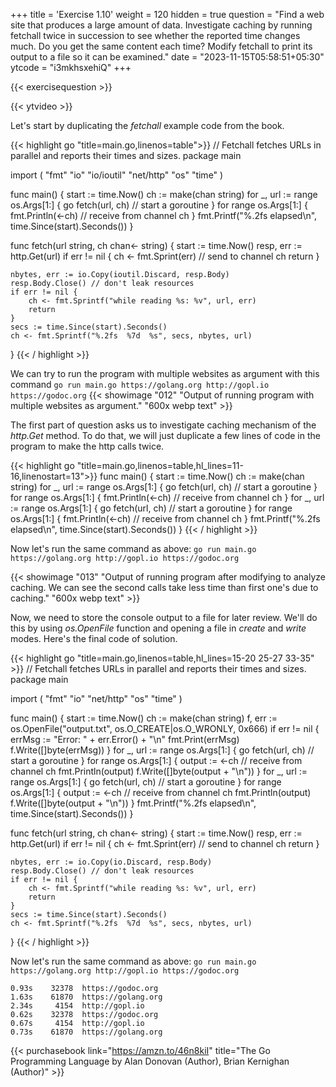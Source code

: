 +++
title = 'Exercise 1.10'
weight = 120
hidden = true
question = "Find a web site that produces a large amount of data. Investigate caching by running fetchall twice in succession to see whether the reported time changes much. Do you get the same content each time? Modify fetchall to print its output to a file so it can be examined."
date = "2023-11-15T05:58:51+05:30"
ytcode = "i3mkhsxehiQ"
+++


{{< exercisequestion >}}

{{< ytvideo >}}

Let's start by duplicating the *fetchall* example code from the book.

{{< highlight go "title=main.go,linenos=table">}}
// Fetchall fetches URLs in parallel and reports their times and sizes.
package main

import (
    "fmt"
    "io"
    "io/ioutil"
    "net/http"
    "os"
    "time"
)

func main() {
    start := time.Now()
    ch := make(chan string)
    for _, url := range os.Args[1:] {
        go fetch(url, ch) // start a goroutine
    }
    for range os.Args[1:] {
        fmt.Println(<-ch) // receive from channel ch
    }
    fmt.Printf("%.2fs elapsed\n", time.Since(start).Seconds())
}

func fetch(url string, ch chan<- string) {
    start := time.Now()
    resp, err := http.Get(url)
    if err != nil {
        ch <- fmt.Sprint(err) // send to channel ch
        return
    }

    nbytes, err := io.Copy(ioutil.Discard, resp.Body)
    resp.Body.Close() // don't leak resources
    if err != nil {
        ch <- fmt.Sprintf("while reading %s: %v", url, err)
        return
    }
    secs := time.Since(start).Seconds()
    ch <- fmt.Sprintf("%.2fs  %7d  %s", secs, nbytes, url)
}
{{< / highlight >}}

We can try to run the program with multiple websites as argument with this command `go run main.go https://golang.org http://gopl.io https://godoc.org`
{{< showimage "012" "Output of running program with multiple websites as argument." "600x webp text" >}}

The first part of question asks us to investigate caching mechanism of the *http.Get* method. To do that, we will just duplicate a few lines of code in the program to make the http calls twice.

{{< highlight go "title=main.go,linenos=table,hl_lines=11-16,linenostart=13">}}
func main() {
    start := time.Now()
    ch := make(chan string)
    for _, url := range os.Args[1:] {
        go fetch(url, ch) // start a goroutine
    }
    for range os.Args[1:] {
        fmt.Println(<-ch) // receive from channel ch
    }
    for _, url := range os.Args[1:] {
        go fetch(url, ch) // start a goroutine
    }
    for range os.Args[1:] {
        fmt.Println(<-ch) // receive from channel ch
    }
    fmt.Printf("%.2fs elapsed\n", time.Since(start).Seconds())
}
{{< / highlight >}}

Now let's run the same command as above: `go run main.go https://golang.org http://gopl.io https://godoc.org`

{{< showimage "013" "Output of running program after modifying to analyze caching. We can see the second calls take less time than first one's due to caching." "600x webp text" >}}

Now, we need to store the console output to a file for later review. We'll do this by using *os.OpenFile* function and opening a file in *create* and *write* modes. Here's the final code of solution.

{{< highlight go "title=main.go,linenos=table,hl_lines=15-20 25-27 33-35" >}}
// Fetchall fetches URLs in parallel and reports their times and sizes.
package main

import (
	"fmt"
	"io"
	"net/http"
	"os"
	"time"
)

func main() {
	start := time.Now()
	ch := make(chan string)
	f, err := os.OpenFile("output.txt", os.O_CREATE|os.O_WRONLY, 0x666)
	if err != nil {
		errMsg := "Error: " + err.Error() + "\n"
		fmt.Print(errMsg)
		f.Write([]byte(errMsg))
	}
	for _, url := range os.Args[1:] {
		go fetch(url, ch) // start a goroutine
	}
	for range os.Args[1:] {
		output := <-ch // receive from channel ch
		fmt.Println(output)
		f.Write([]byte(output + "\n"))
	}
	for _, url := range os.Args[1:] {
		go fetch(url, ch) // start a goroutine
	}
	for range os.Args[1:] {
		output := <-ch // receive from channel ch
		fmt.Println(output)
		f.Write([]byte(output + "\n"))
	}
	fmt.Printf("%.2fs elapsed\n", time.Since(start).Seconds())
}

func fetch(url string, ch chan<- string) {
	start := time.Now()
	resp, err := http.Get(url)
	if err != nil {
		ch <- fmt.Sprint(err) // send to channel ch
		return
	}

	nbytes, err := io.Copy(io.Discard, resp.Body)
	resp.Body.Close() // don't leak resources
	if err != nil {
		ch <- fmt.Sprintf("while reading %s: %v", url, err)
		return
	}
	secs := time.Since(start).Seconds()
	ch <- fmt.Sprintf("%.2fs  %7d  %s", secs, nbytes, url)
}
{{< / highlight >}}

Now let's run the same command as above: `go run main.go https://golang.org http://gopl.io https://godoc.org`

```text {title="output.txt"}
0.93s    32378  https://godoc.org
1.63s    61870  https://golang.org
2.34s     4154  http://gopl.io
0.62s    32378  https://godoc.org
0.67s     4154  http://gopl.io
0.73s    61870  https://golang.org
```

{{< purchasebook link="https://amzn.to/46n8kiI" title="The Go Programming Language by Alan Donovan (Author), Brian Kernighan (Author)" >}}
